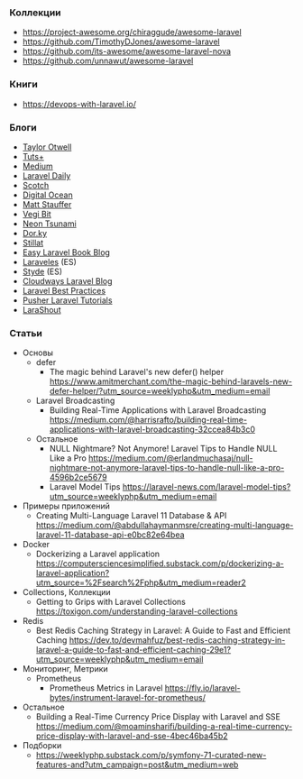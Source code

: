 ### Коллекции

- https://project-awesome.org/chiraggude/awesome-laravel
- https://github.com/TimothyDJones/awesome-laravel
- https://github.com/its-awesome/awesome-laravel-nova
- https://github.com/unnawut/awesome-laravel

### Книги

- https://devops-with-laravel.io/

### Блоги

- [Taylor Otwell](http://taylorotwell.com/)
- [Tuts+](https://code.tutsplus.com/categories/laravel)
- [Medium](https://medium.com/tag/laravel/latest)
- [Laravel Daily](https://laraveldaily.com/)
- [Scotch](https://scotch.io/tag/laravel)
- [Digital Ocean](https://www.digitalocean.com/community/search?q=laravel&primary_filter=newest&type=tutorials)
- [Matt Stauffer](https://mattstauffer.co/blog)
- [Vegi Bit](https://vegibit.com/tag/laravel/)
- [Neon Tsunami](https://www.neontsunami.com/tags/laravel)
- [Dor.ky](https://dor.ky/tag/laravel/)
- [Stillat](https://stillat.com/explore/categories/laravel-5)
- [Easy Laravel Book Blog](http://www.easylaravelbook.com/blog/)
- [Laraveles](http://laraveles.com/blog/) (ES)
- [Styde](https://styde.net/category/laravel-5/) (ES)
- [Cloudways Laravel Blog](http://cloudways.com/blog/laravel)
- [Laravel Best Practices](https://github.com/alexeymezenin/laravel-best-practices)
- [Pusher Laravel Tutorials](https://pusher.com/tutorials?tag=Laravel)
- [LaraShout](https://larashout.com/)

### Статьи

- Основы
    - defer
        - The magic behind Laravel's new defer() helper https://www.amitmerchant.com/the-magic-behind-laravels-new-defer-helper/?utm_source=weeklyphp&utm_medium=email
    - Laravel Broadcasting
        - Building Real-Time Applications with Laravel Broadcasting https://medium.com/@harrisrafto/building-real-time-applications-with-laravel-broadcasting-32ccea84b3c0
    - Остальное
        - NULL Nightmare? Not Anymore! Laravel Tips to Handle NULL Like a Pro https://medium.com/@erlandmuchasaj/null-nightmare-not-anymore-laravel-tips-to-handle-null-like-a-pro-4596b2ce5679
        - Laravel Model Tips https://laravel-news.com/laravel-model-tips?utm_source=weeklyphp&utm_medium=email
- Примеры приложений
    - Creating Multi-Language Laravel 11 Database & API https://medium.com/@abdullahaymanmsre/creating-multi-language-laravel-11-database-api-e0bc82e64bea
- Docker
    - Dockerizing a Laravel application https://computersciencesimplified.substack.com/p/dockerizing-a-laravel-application?utm_source=%2Fsearch%2Fphp&utm_medium=reader2
- Collections, Коллекции
    - Getting to Grips with Laravel Collections https://toxigon.com/understanding-laravel-collections
- Redis
    - Best Redis Caching Strategy in Laravel: A Guide to Fast and Efficient Caching https://dev.to/devmahfuz/best-redis-caching-strategy-in-laravel-a-guide-to-fast-and-efficient-caching-29e1?utm_source=weeklyphp&utm_medium=email
- Мониторинг, Метрики
    - Prometheus
        - Prometheus Metrics in Laravel https://fly.io/laravel-bytes/instrument-laravel-for-prometheus/
- Остальное
    - Building a Real-Time Currency Price Display with Laravel and SSE https://medium.com/@moaminsharifi/building-a-real-time-currency-price-display-with-laravel-and-sse-4bec46ba45b2
- Подборки
    - https://weeklyphp.substack.com/p/symfony-71-curated-new-features-and?utm_campaign=post&utm_medium=web

